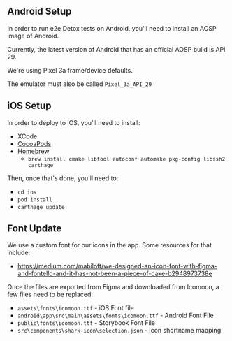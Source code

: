 
## Android Setup

In order to run e2e Detox tests on Android, you'll need to install an AOSP image of Android.

Currently, the latest version of Android that has an official AOSP build is API 29.

We're using Pixel 3a frame/device defaults.

The emulator must also be called `Pixel_3a_API_29`

## iOS Setup

In order to deploy to iOS, you'll need to install:

- XCode
- [CocoaPods](https://guides.cocoapods.org/using/getting-started.html)
- [Homebrew](https://brew.sh/)
    - `brew install cmake libtool autoconf automake pkg-config libssh2 carthage`

Then, once that's done, you'll need to:

- `cd ios`
- `pod install`
- `carthage update`

## Font Update

We use a custom font for our icons in the app. Some resources for that include:

- https://medium.com/mabiloft/we-designed-an-icon-font-with-figma-and-fontello-and-it-has-not-been-a-piece-of-cake-b2948973738e

Once the files are exported from Figma and downloaded from Icomoon, a few files need to be replaced:

- `assets\fonts\icomoon.ttf` - iOS Font file
- `android\app\src\main\assets\fonts\icomoon.ttf` - Android Font File
- `public\fonts\icomoon.ttf` - Storybook Font File
- `src\components\shark-icon\selection.json` - Icon shortname mapping
